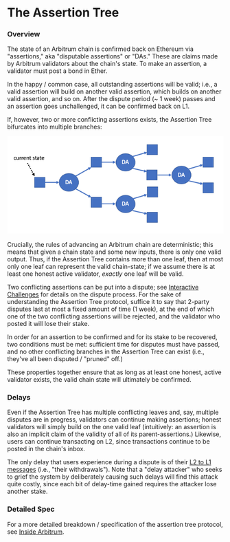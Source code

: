 # The Assertion Tree

### Overview

The state of an Arbitrum chain is confirmed back on Ethereum via "assertions," aka "disputable assertions" or "DAs." These are claims made by Arbitrum validators about the chain's state. To make an assertion, a validator must post a bond in Ether.

In the happy / common case, all outstanding assertions will be valid; i.e., a valid assertion will build on another valid assertion, which builds on another valid assertion, and so on. After the dispute period (~ 1 week) passes and an assertion goes unchallenged, it can be confirmed back on L1.

If, however, two or more conflicting assertions exists, the Assertion Tree bifurcates into multiple branches:

![img](assertionTree.png)

Crucially, the rules of advancing an Arbitrum chain are deterministic; this means that given a chain state and some new inputs, there is only one valid output. Thus, if the Assertion Tree contains more than one leaf, then at most only one leaf can represent the valid chain-state; if we assume there is at least one honest active validator, _exactly_ one leaf will be valid.

Two conflicting assertions can be put into a dispute; see [Interactive Challenges](./proving/challenge-manager.md) for details on the dispute process. For the sake of understanding the Assertion Tree protocol, suffice it to say that 2-party disputes last at most a fixed amount of time (1 week), at the end of which one of the two conflicting assertions will be rejected, and the validator who posted it will lose their stake.

In order for an assertion to be confirmed and for its stake to be recovered, two conditions must be met: sufficient time for disputes must have passed, and no other conflicting branches in the Assertion Tree can exist (i.e., they've all been disputed / "pruned" off.)

These properties together ensure that as long as at least one honest, active validator exists, the valid chain state will ultimately be confirmed.

### Delays

Even if the Assertion Tree has multiple conflicting leaves and, say, multiple disputes are in progress, validators can continue making assertions; honest validators will simply build on the one valid leaf (intuitively: an assertion is also an implicit claim of the validity of all of its parent-assertions.) Likewise, users can continue transacting on L2, since transactions continue to be posted in the chain's inbox.

The only delay that users experience during a dispute is of their [L2 to L1 messages](./arbos/l2-to-l1-messaging.md) (i.e., "their withdrawals"). Note that a "delay attacker" who seeks to grief the system by deliberately causing such delays will find this attack quite costly, since each bit of delay-time gained requires the attacker lose another stake.

### Detailed Spec

For a more detailed breakdown / specification of the assertion tree protocol, see [Inside Arbitrum](inside-arbitrum-nitro#arbitrum#rollup#protocol).
